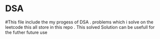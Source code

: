 # DSA
#This file include the my progess of DSA . problems which i solve on the leetcode this all store in this repo . This solved Solution can be usefull for the futher future use
